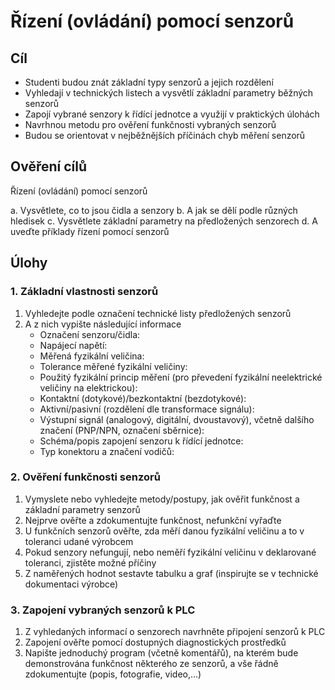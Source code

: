[Co dodělat ]: #
[nic ]: #



# Řízení (ovládání) pomocí senzorů

## Cíl
-	Studenti budou znát základní typy senzorů a jejich rozdělení
-	Vyhledají v technických listech a vysvětlí základní parametry běžných senzorů
-	Zapojí vybrané senzory k řídící jednotce a využijí v praktických úlohách
-	Navrhnou metodu pro ověření funkčnosti vybraných senzorů
-	Budou se orientovat v nejběžnějších příčinách chyb měření senzorů

## Ověření cílů

Řízení (ovládání) pomocí senzorů

a. Vysvětlete, co to jsou čidla a senzory
b. A jak se dělí podle různých hledisek
c. Vysvětlete základní parametry na předložených senzorech
d. A uveďte příklady řízení pomocí senzorů

## Úlohy

### 1. Základní vlastnosti senzorů

1)	Vyhledejte podle označení technické listy předložených senzorů
2)	A z nich vypište následující informace
    - Označení senzoru/čidla:
    - Napájecí napětí:
    - Měřená fyzikální veličina:
    - Tolerance měřené fyzikální veličiny:
    - Použitý fyzikální princip měření (pro převedení fyzikální neelektrické veličiny na elektrickou):
    - Kontaktní (dotykové)/bezkontaktní (bezdotykové):
    - Aktivní/pasivní (rozdělení dle transformace signálu):
    - Výstupní signál (analogový, digitální, dvoustavový), včetně dalšího značení (PNP/NPN, označení sběrnice):
    - Schéma/popis zapojení senzoru k řídící jednotce:
    - Typ konektoru a značení vodičů:

### 2. Ověření funkčnosti senzorů

1.	Vymyslete nebo vyhledejte metody/postupy, jak ověřit funkčnost a základní parametry senzorů
2.	Nejprve ověřte a zdokumentujte funkčnost, nefunkční vyřaďte 
3.	U funkčních senzorů ověřte, zda měří danou fyzikální veličinu a to v toleranci udané výrobcem
4.	Pokud senzory nefungují, nebo neměří fyzikální veličinu v deklarované toleranci, zjistěte možné příčiny
5.	Z naměřených hodnot sestavte tabulku a graf (inspirujte se v technické dokumentaci výrobce)

### 3. Zapojení vybraných senzorů k PLC

1.	Z vyhledaných informací o senzorech navrhněte připojení senzorů k PLC
2.	Zapojení ověřte pomocí dostupných diagnostických prostředků
3.	Napište jednoduchý program (včetně komentářů), na kterém bude demonstrována funkčnost některého ze senzorů, a vše řádně zdokumentujte (popis, fotografie, video,…)
